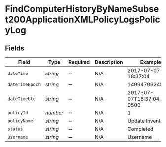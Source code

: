# FindComputerHistoryByNameSubset200ApplicationXMLPolicyLogsPolicyLog


## Fields

| Field                        | Type                         | Required                     | Description                  | Example                      |
| ---------------------------- | ---------------------------- | ---------------------------- | ---------------------------- | ---------------------------- |
| `dateTime`                   | *string*                     | :heavy_minus_sign:           | N/A                          | 2017-07-07 18:37:04          |
| `dateTimeEpoch`              | *string*                     | :heavy_minus_sign:           | N/A                          | 1499470624555                |
| `dateTimeUtc`                | *string*                     | :heavy_minus_sign:           | N/A                          | 2017-07-07T18:37:04.555-0500 |
| `policyId`                   | *number*                     | :heavy_minus_sign:           | N/A                          | 1                            |
| `policyName`                 | *string*                     | :heavy_minus_sign:           | N/A                          | Update Inventory             |
| `status`                     | *string*                     | :heavy_minus_sign:           | N/A                          | Completed                    |
| `username`                   | *string*                     | :heavy_minus_sign:           | N/A                          | Username                     |